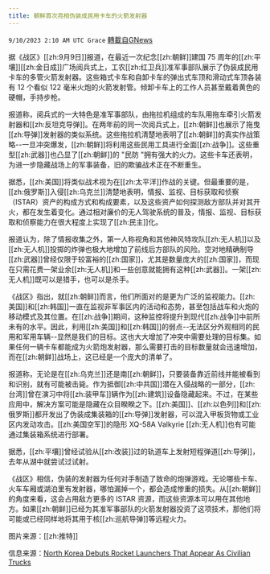 ```yaml
---
title: 朝鲜首次亮相伪装成民用卡车的火箭发射器
---
```

`9/10/2023 2:10 AM UTC Grace` [轉載自GNews](https://gnews.org/articles/1669431)

据《战区》[[zh:9月9日]]报道，在最近一次纪念[[zh:朝鲜]]建国 75 周年的[[zh:平壤]][[zh:金日成]]广场阅兵式上，工农[[zh:红卫兵]]准军事部队展示了伪装成民用卡车的多管火箭发射器。这些箱式卡车和自卸卡车的弹出式车顶和滑动式车顶各装有 12 个看似 122 毫米火炮的火箭发射管。倾卸卡车上的工作人员甚至戴着黄色的硬帽，手持步枪。

报道称，阅兵式的一大特色是准军事部队，由拖拉机组成的车队用拖车牵引火箭发射器和[[zh:反坦克导弹]]。在两年前的同一次阅兵式上，[[zh:朝鲜]]也展示了拖曳[[zh:导弹]]发射器的类似系统。这些拖拉机清楚地表明了[[zh:朝鲜]]的真实作战策略\--一旦冲突爆发，[[zh:朝鲜]]将利用这些民用工具进行全面[[zh:战争]]。这些重型[[zh:武器]]也凸显了[[zh:朝鲜]]的 "民防 "拥有强大的火力。这些卡车还表明，为进一步隐藏战场上的军事装备，旧的欺骗战术正在不断重生。

据悉，[[zh:美国]]将类似战术视为在[[zh:太平洋]]作战的关键。但最重要的是，[[zh:俄罗斯]]入侵[[zh:乌克兰]]清楚地表明，情报、监视、目标获取和侦察（ISTAR）资产的构成方式和构成要素，以及这些资产如何探测敌方部队并对其开火，都在发生着变化。通过相对廉价的无人驾驶系统的普及，情报、监视、目标获取和侦察能力在很大程度上实现了[[zh:民主]]化。

报道认为，除了情报收集之外，第一人称视角和其他神风特攻队[[zh:无人机]]以及[[zh:无人机]]投掷的炸弹也极大地增加了前线后方部队的风险。空对地精确制导[[zh:武器]]曾经仅限于较富裕的[[zh:国家]]，尤其是数量庞大的[[zh:国家]]，而现在只需花费一架业余[[zh:无人机]]和一些创意就能拥有这种[[zh:武器]]。一架[[zh:无人机]]既可以是猎手，也可以是杀手。

《战区》指出，就[[zh:朝鲜]]而言，他们所面对的是更为广泛的监视能力。[[zh:美国]]和[[zh:韩国]]一直在监视非军事区内的活动和态势，甚至包括战车和火炮的移动模式及其位置。在[[zh:战争]]期间，这种监控将提升到现代[[zh:战争]]中前所未有的水平。因此，利用[[zh:美国]]和[[zh:韩国]]的弱点\--无法区分外观相同的民用和军用车辆\--显然是我们的目标。这也大大增加了冲突中需要处理的目标集。如果任何一辆卡车都能成为火箭炮发射器，那么需要打击的目标数量就会迅速增加，而在[[zh:朝鲜]]战场上，这已经是一个庞大的清单了。

报道称，无论是在[[zh:乌克兰]]还是南[[zh:朝鲜]]，只要装备靠近前线并能被看到和识别，就有可能被击毙。作为抵御[[zh:中共国]]潜在入侵战略的一部分，[[zh:台湾]]曾在演习中将[[zh:装甲车]]辆作为[[zh:建筑]]设备隐藏起来。不过，在某些应用中，解决方案可能是隐藏在众目睽睽之下。[[zh:美国]]、[[zh:以色列]]和[[zh:俄罗斯]]都开发出了伪装成集装箱的[[zh:导弹]]发射器，可以混入甲板货物或工业区内发动攻击。[[zh:美国空军]]的隐形 XQ-58A Valkyrie [[zh:无人机]]也有可能通过集装箱系统进行部署。

据悉，[[zh:平壤]]曾经试验从[[zh:改装]]过的轨道车上发射短程弹道[[zh:导弹]]，去年从湖中就尝试过试射。

《战区》相信，伪装的发射器为任何对手制造了致命的炮弹游戏。无论哪些卡车、火车车厢或湖泊里有发射器，哪怕漏掉一个，都会造成惨重的损失。从[[zh:朝鲜]]的角度来看，这会占用敌方更多的 ISTAR 资源，而这些资源本可以用在其他地方。如果[[zh:朝鲜]]已经为其准军事部队的火箭发射器投资了这项技术，那他们将可能或已经同样地将其用于核[[zh:巡航导弹]]等远程火力。

图片来源：[[zh:推特]]

信息来源：[North Korea Debuts Rocket Launchers That Appear As Civilian Trucks](https://www.thedrive.com/the-war-zone/north-korea-debuts-rocket-launchers-that-appear-as-civilian-trucks)
